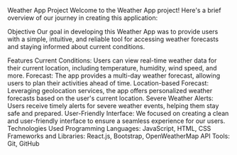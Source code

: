 Weather App Project
Welcome to the Weather App project! Here's a brief overview of our journey in creating this application:

Objective
Our goal in developing this Weather App was to provide users with a simple, intuitive, and reliable tool for accessing weather forecasts and staying informed about current conditions.

Features
Current Conditions: Users can view real-time weather data for their current location, including temperature, humidity, wind speed, and more.
Forecast: The app provides a multi-day weather forecast, allowing users to plan their activities ahead of time.
Location-based Forecast: Leveraging geolocation services, the app offers personalized weather forecasts based on the user's current location.
Severe Weather Alerts: Users receive timely alerts for severe weather events, helping them stay safe and prepared.
User-Friendly Interface: We focused on creating a clean and user-friendly interface to ensure a seamless experience for our users.
Technologies Used
Programming Languages: JavaScript, HTML, CSS
Frameworks and Libraries: React.js, Bootstrap, OpenWeatherMap API
Tools: Git, GitHub
